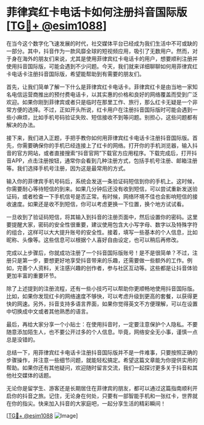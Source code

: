 # 菲律宾红卡电话卡如何注册抖音国际版 [[TG💪+ @esim1088](https://t.me/s/esim1088)]

在当今这个数字化飞速发展的时代，社交媒体平台已经成为我们生活中不可或缺的一部分。其中，抖音作为一款风靡全球的短视频应用，吸引了无数用户。然而，对于身在海外的朋友们来说，尤其是使用菲律宾红卡电话卡的用户，想要顺利注册并使用抖音国际版，可能会遇到不少问题。今天，我们就来详细聊聊如何用菲律宾红卡电话卡注册抖音国际版，希望能帮助到有需要的朋友们。

首先，让我们简单了解一下什么是菲律宾红卡电话卡。菲律宾红卡是由当地一家知名电信运营商推出的预付费电话卡，以其实惠的价格和良好的网络覆盖而受到广泛欢迎。如果你刚到菲律宾或者只是临时在那里工作、旅行，那么红卡无疑是一个非常方便的选择。不过，正如开头所说，红卡用户在注册抖音国际版时可能会遇到一些小麻烦，比如手机号码验证失败、短信接收不到等问题。别担心，这些问题都有解决的办法。

接下来，我们进入正题，手把手教你如何用菲律宾红卡电话卡注册抖音国际版。首先，你需要确保你的手机已经连接上了红卡的网络。打开你的手机浏览器，输入抖音的官方网站，或者直接搜索“抖音官网”下载官方应用程序。下载完成后，打开抖音APP，点击注册按钮，通常你会看到几种注册方式，包括手机号注册、邮箱注册等。我们选择手机号注册，因为这是最常用的方式。

输入你的菲律宾手机号码后，系统会发送一条验证码短信到你的手机上。这时候，你需要耐心等待短信的到来。如果几分钟后还没有收到短信，可以尝试重新发送验证码，或者检查一下手机信号是否正常。有时候，网络环境不佳也会影响短信的接收速度。如果还是收不到短信，你可以考虑更换一下位置，换个地方试试看。

一旦收到了验证码短信，将其输入到抖音的注册页面中，然后设置你的密码。这里要提醒大家，密码的安全性很重要，建议使用包含大小写字母、数字以及特殊字符的组合，这样可以大大提升账号的安全性。接着，填写一些基本的个人信息，比如昵称、头像等。这些信息可以根据个人喜好自由设定，也可以稍后再修改。

完成以上步骤后，你就成功注册了一个抖音国际版账号！是不是很简单？不过，注册只是第一步，要想更好地享受抖音带来的乐趣，还需要做一些额外的工作。例如，完善个人资料，关注感兴趣的创作者，参与社区互动等。这些都是让抖音体验更加丰富的重要环节。

除了上述提到的注册流程，还有一些小技巧可以帮助你更顺畅地使用抖音国际版。比如，如果你发现红卡的网络速度不够快，可以考虑升级到更高的套餐，以获得更快的网速。另外，抖音支持多语言界面，如果你觉得英文不方便理解，可以在设置中切换成中文或者其他熟悉的语言。

最后，再给大家分享一个小贴士：在使用抖音时，一定要注意保护个人隐私。不要随意添加陌生人，也不要公开过多的个人信息。毕竟，网络安全无小事，谨慎一点总是没错的。

总结一下，用菲律宾红卡电话卡注册抖音国际版并不是一件难事，只要按照正确的步骤操作，并注意一些细节问题，就能轻松搞定。希望这篇文章能为你提供实用的帮助。如果你还有其他疑问，欢迎随时留言交流，我们一起探讨更多关于抖音和其他社交媒体的话题。

无论你是留学生、游客还是长期居住在菲律宾的朋友，都可以通过这篇指南顺利开启你的抖音之旅。记住，无论身在何处，只要有一部智能手机和一张红卡，世界就在你的指尖。快来加入抖音的大家庭吧，一起分享生活的精彩瞬间！

[[TG💪+ @esim1088](https://t.me/s/esim1088) ![Image](https://i.postimg.cc/4NQfJmqS/Snipaste-2025-05-13-00-14-12.png)]